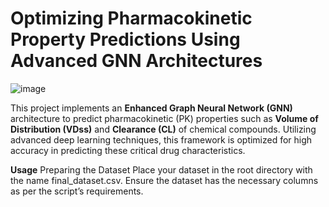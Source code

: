 # Optimizing Pharmacokinetic Property Predictions Using Advanced GNN Architectures

![image](https://github.com/user-attachments/assets/2ce1f7a3-41cf-47b8-98b3-161683b1b749)

This project implements an **Enhanced Graph Neural Network (GNN)** architecture to predict pharmacokinetic (PK) properties such as **Volume of Distribution (VDss)** and **Clearance (CL)** of chemical compounds. Utilizing advanced deep learning techniques, this framework is optimized for high accuracy in predicting these critical drug characteristics.

**Usage**
Preparing the Dataset
Place your dataset in the root directory with the name final_dataset.csv. Ensure the dataset has the necessary columns as per the script’s requirements.

